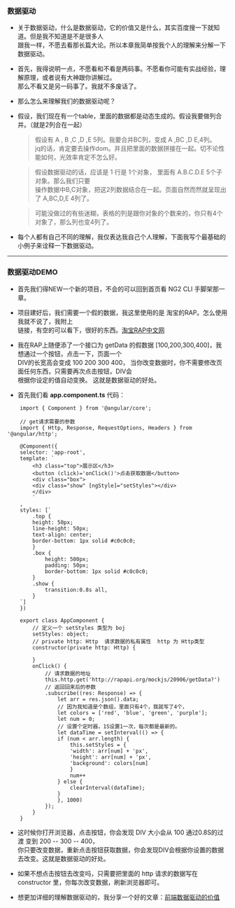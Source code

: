 ### 数据驱动

* 关于数据驱动，什么是数据驱动，它的价值又是什么，其实百度搜一下就知道。但是我不知道是不是很多人   
跟我一样，不愿去看那长篇大论。所以本章我简单按我个人的理解来分解一下数据驱动。

* 首先，我得说明一点，不愿看和不看是两码事。不愿看你可能有实战经验，理解原理，或者说有大神跟你讲解过。   
那么不看又是另一码事了。我就不多废话了。

* 那么怎么来理解我们的数据驱动呢？

* 假设，我们现在有一个table，里面的数据都是动态生成的。假设我要做列合并。（就是2列合在一起）
    > 假设有 A , B ,C ,D ,E 5列。我要合并BC列，变成 A ,BC ,D E,4列。   
    jq的话，肯定要去操作dom。并且把里面的数据拼接在一起。切不论性能如何，光效率肯定不怎么好。   

    > 假设数据驱动的话，应该是 1 行是 1个对象， 里面有 A.B.C.D.E 5个子对象。那么我们只要   
    操作数据中B,C对象，把这2列数据结合在一起。页面自然而然就呈现出了  A,BC,D,E 4列了。     
     
    > 可能没做过的有些迷糊，表格的列是跟你对象的个数来的，你只有4个对象了，那么列也变4列了。

* 每个人都有自己不同的理解，我仅表达我自己个人理解，下面我写个最基础的小例子来诠释一下数据驱动。


---

### 数据驱动DEMO    

* 首先我们得NEW一个新的项目，不会的可以回到首页看 NG2 CLI 手脚架那一章。

* 项目建好后，我们需要一个假的数据，我这里使用的是 淘宝的RAP。怎么使用我就不说了，我附上   
链接，有空的可以看下，很好的东西。[淘宝RAP中文网](http://rapapi.org/org/index.do)

* 我在RAP上随便添了一个接口为 getData 的假数据 [100,200,300,400]，我想通过一个按钮，点击一下，页面一个   
DIV的长宽高会变成 100 200 300 400， 当你改变数据时，你不需要修改页面任何东西，只需要再次点击按钮，DIV会   
根据你设定的值自动变换。 这就是数据驱动的好处。

* 首先我们看 **app.component.ts** 代码：

```
    import { Component } from '@angular/core';

    // get请求需要的参数
    import { Http, Response, RequestOptions, Headers } from '@angular/http';

    @Component({
    selector: 'app-root',
    template: `
        <h3 class="top">展示区</h3>
        <button (click)='onClick()'>点击获取数据</button>
        <div class="box">
        <div class="show" [ngStyle]="setStyles"></div>
        </div>
        `
    ,
    styles: [`
        .top {
        height: 50px;
        line-height: 50px;
        text-align: center;
        border-bottom: 1px solid #c0c0c0;
        }
        .box {
            height: 500px;
            padding: 50px;
            border-bottom: 1px solid #c0c0c0;
        }
        .show {
            transition:0.8s all,
        }
    `]
    })

    export class AppComponent {
        // 定义一个 setStyles 类型为 boj
        setStyles: object;
        // private http: Http  请求数据的私有属性  http 为 Http类型
        constructor(private http: Http) {

        }
        onClick() {
            // 请求数据的地址
            this.http.get('http://rapapi.org/mockjs/20906/getData?')
            // 返回回来后的参数
            .subscribe((res: Response) => {
                let arr = res.json().data;
                // 因为我知道是个数组，里面只有4个，我就写了4个，
                let colors = ['red', 'blue', 'green', 'purple'];
                let num = 0;
                // 设置个定时器，1S设置1一次，每次都是最新的。
                let dataTime = setInterval(() => {
                if (num < arr.length) {
                    this.setStyles = {
                    'width': arr[num] + 'px',
                    'height': arr[num] + 'px',
                    'background': colors[num]
                    }
                    num++
                } else {
                    clearInterval(dataTime);
                }
                }, 1000)
            });
        }
    }

```

* 这时候你打开浏览器，点击按钮，你会发现 DIV 大小会从 100 通过0.8S的过渡 变到 200 -- 300 -- 400，   
你只要改变数据，重新点击按钮获取数据，你会发现DIV会根据你设置的数据去改变。这就是数据驱动的好处。

* 如果不想点击按钮去改变吗，只需要把里面的 http 请求的数据写在 constructor 里，你每次改变数据，刷新浏览器即可。

* 想更加详细的理解数据驱动的，我分享一个好的文章：[前端数据驱动的价值](https://segmentfault.com/a/1190000004400337)

